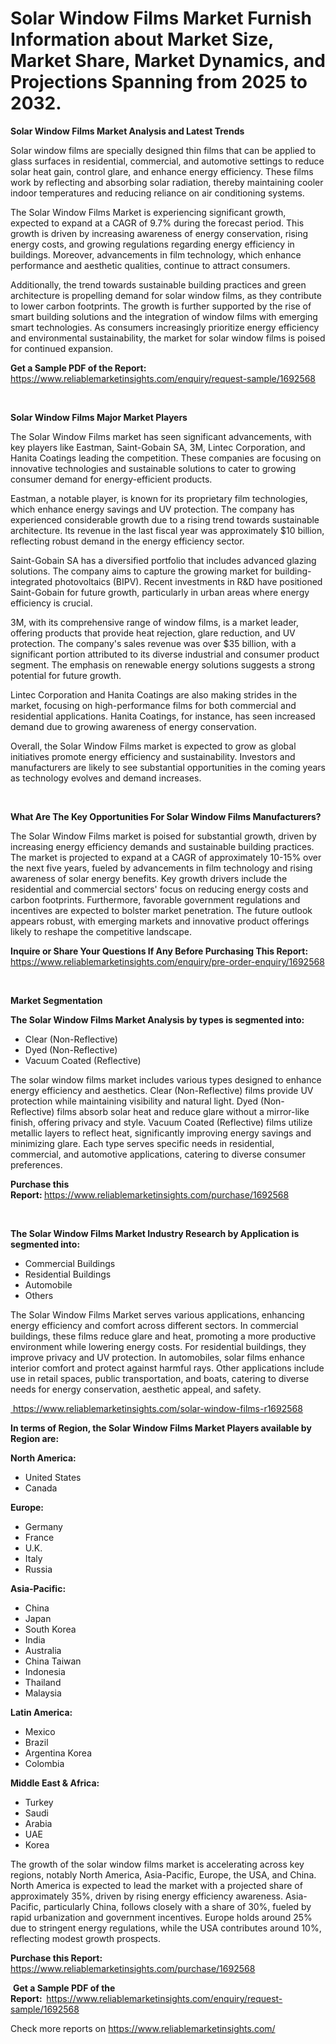 <p><h1>Solar Window Films Market Furnish Information about Market Size, Market Share, Market Dynamics, and Projections Spanning from 2025 to 2032.</h1></p><p><strong>Solar Window Films Market Analysis and Latest Trends</strong></p>
<p><p>Solar window films are specially designed thin films that can be applied to glass surfaces in residential, commercial, and automotive settings to reduce solar heat gain, control glare, and enhance energy efficiency. These films work by reflecting and absorbing solar radiation, thereby maintaining cooler indoor temperatures and reducing reliance on air conditioning systems. </p><p>The Solar Window Films Market is experiencing significant growth, expected to expand at a CAGR of 9.7% during the forecast period. This growth is driven by increasing awareness of energy conservation, rising energy costs, and growing regulations regarding energy efficiency in buildings. Moreover, advancements in film technology, which enhance performance and aesthetic qualities, continue to attract consumers. </p><p>Additionally, the trend towards sustainable building practices and green architecture is propelling demand for solar window films, as they contribute to lower carbon footprints. The growth is further supported by the rise of smart building solutions and the integration of window films with emerging smart technologies. As consumers increasingly prioritize energy efficiency and environmental sustainability, the market for solar window films is poised for continued expansion.</p></p>
<p><strong>Get a Sample PDF of the Report:&nbsp;</strong> <a href="https://www.reliablemarketinsights.com/enquiry/request-sample/1692568?utm_campaign=1937&utm_medium=2&utm_source=Github&utm_content=ia&utm_term=08012025&utm_id=solar-window-films">https://www.reliablemarketinsights.com/enquiry/request-sample/1692568</a></p>
<p>&nbsp;</p>
<p><strong>Solar Window Films Major Market Players</strong></p>
<p><p>The Solar Window Films market has seen significant advancements, with key players like Eastman, Saint-Gobain SA, 3M, Lintec Corporation, and Hanita Coatings leading the competition. These companies are focusing on innovative technologies and sustainable solutions to cater to growing consumer demand for energy-efficient products.</p><p>Eastman, a notable player, is known for its proprietary film technologies, which enhance energy savings and UV protection. The company has experienced considerable growth due to a rising trend towards sustainable architecture. Its revenue in the last fiscal year was approximately $10 billion, reflecting robust demand in the energy efficiency sector.</p><p>Saint-Gobain SA has a diversified portfolio that includes advanced glazing solutions. The company aims to capture the growing market for building-integrated photovoltaics (BIPV). Recent investments in R&D have positioned Saint-Gobain for future growth, particularly in urban areas where energy efficiency is crucial.</p><p>3M, with its comprehensive range of window films, is a market leader, offering products that provide heat rejection, glare reduction, and UV protection. The company's sales revenue was over $35 billion, with a significant portion attributed to its diverse industrial and consumer product segment. The emphasis on renewable energy solutions suggests a strong potential for future growth.</p><p>Lintec Corporation and Hanita Coatings are also making strides in the market, focusing on high-performance films for both commercial and residential applications. Hanita Coatings, for instance, has seen increased demand due to growing awareness of energy conservation.</p><p>Overall, the Solar Window Films market is expected to grow as global initiatives promote energy efficiency and sustainability. Investors and manufacturers are likely to see substantial opportunities in the coming years as technology evolves and demand increases.</p></p>
<p>&nbsp;</p>
<p><strong>What Are The Key Opportunities For Solar Window Films Manufacturers?</strong></p>
<p><p>The Solar Window Films market is poised for substantial growth, driven by increasing energy efficiency demands and sustainable building practices. The market is projected to expand at a CAGR of approximately 10-15% over the next five years, fueled by advancements in film technology and rising awareness of solar energy benefits. Key growth drivers include the residential and commercial sectors' focus on reducing energy costs and carbon footprints. Furthermore, favorable government regulations and incentives are expected to bolster market penetration. The future outlook appears robust, with emerging markets and innovative product offerings likely to reshape the competitive landscape.</p></p>
<p><strong>Inquire or Share Your Questions If Any Before Purchasing This Report:</strong> <a href="https://www.reliablemarketinsights.com/enquiry/pre-order-enquiry/1692568?utm_campaign=1937&utm_medium=2&utm_source=Github&utm_content=ia&utm_term=08012025&utm_id=solar-window-films">https://www.reliablemarketinsights.com/enquiry/pre-order-enquiry/1692568</a></p>
<p>&nbsp;</p>
<p><strong>Market Segmentation</strong></p>
<p><strong>The Solar Window Films Market Analysis by types is segmented into:</strong></p>
<p><ul><li>Clear (Non-Reflective)</li><li>Dyed (Non-Reflective)</li><li>Vacuum Coated (Reflective)</li></ul></p>
<p><p>The solar window films market includes various types designed to enhance energy efficiency and aesthetics. Clear (Non-Reflective) films provide UV protection while maintaining visibility and natural light. Dyed (Non-Reflective) films absorb solar heat and reduce glare without a mirror-like finish, offering privacy and style. Vacuum Coated (Reflective) films utilize metallic layers to reflect heat, significantly improving energy savings and minimizing glare. Each type serves specific needs in residential, commercial, and automotive applications, catering to diverse consumer preferences.</p></p>
<p><strong>Purchase this Report:&nbsp;</strong><a href="https://www.reliablemarketinsights.com/purchase/1692568?utm_campaign=1937&utm_medium=2&utm_source=Github&utm_content=ia&utm_term=08012025&utm_id=solar-window-films">https://www.reliablemarketinsights.com/purchase/1692568</a></p>
<p>&nbsp;</p>
<p><strong>The Solar Window Films Market Industry Research by Application is segmented into:</strong></p>
<p><ul><li>Commercial Buildings</li><li>Residential Buildings</li><li>Automobile</li><li>Others</li></ul></p>
<p><p>The Solar Window Films Market serves various applications, enhancing energy efficiency and comfort across different sectors. In commercial buildings, these films reduce glare and heat, promoting a more productive environment while lowering energy costs. For residential buildings, they improve privacy and UV protection. In automobiles, solar films enhance interior comfort and protect against harmful rays. Other applications include use in retail spaces, public transportation, and boats, catering to diverse needs for energy conservation, aesthetic appeal, and safety.</p></p>
<p><a href="https://www.reliablemarketinsights.com/solar-window-films-r1692568?utm_campaign=1937&utm_medium=2&utm_source=Github&utm_content=ia&utm_term=08012025&utm_id=solar-window-films">&nbsp;https://www.reliablemarketinsights.com/solar-window-films-r1692568</a></p>
<p><strong>In terms of Region, the Solar Window Films Market Players available by Region are:</strong></p>
<p>
    <p> <strong> North America: </strong>
        <ul>
            <li>United States</li>
            <li>Canada</li>
        </ul>
        </p> 
    <p> <strong> Europe: </strong>
        <ul>
            <li>Germany</li>
            <li>France</li>
            <li>U.K.</li>
            <li>Italy</li>
            <li>Russia</li>
        </ul>
        </p> 
    <p> <strong> Asia-Pacific: </strong>
        <ul>
            <li>China</li>
            <li>Japan</li>
            <li>South Korea</li>
            <li>India</li>
            <li>Australia</li>
            <li>China Taiwan</li>
            <li>Indonesia</li>
            <li>Thailand</li>
            <li>Malaysia</li>
        </ul>
        </p> 
    <p> <strong> Latin America: </strong>
        <ul>
            <li>Mexico</li>
            <li>Brazil</li>
            <li>Argentina Korea</li>
            <li>Colombia</li>
        </ul>
        </p> 
    <p> <strong> Middle East & Africa: </strong>
        <ul>
            <li>Turkey</li>
            <li>Saudi</li>
            <li>Arabia</li>
            <li>UAE</li>
            <li>Korea</li>
        </ul>
    </p>
    </p>
<p><p>The growth of the solar window films market is accelerating across key regions, notably North America, Asia-Pacific, Europe, the USA, and China. North America is expected to lead the market with a projected share of approximately 35%, driven by rising energy efficiency awareness. Asia-Pacific, particularly China, follows closely with a share of 30%, fueled by rapid urbanization and government incentives. Europe holds around 25% due to stringent energy regulations, while the USA contributes around 10%, reflecting modest growth prospects.</p></p>
<p><strong>Purchase this Report: </strong><a href="https://www.reliablemarketinsights.com/purchase/1692568?utm_campaign=1937&utm_medium=2&utm_source=Github&utm_content=ia&utm_term=08012025&utm_id=solar-window-films">https://www.reliablemarketinsights.com/purchase/1692568</a></p>
<p>&nbsp;<strong>Get a Sample PDF of the Report:&nbsp;&nbsp;</strong><a href="https://www.reliablemarketinsights.com/enquiry/request-sample/1692568?utm_campaign=1937&utm_medium=2&utm_source=Github&utm_content=ia&utm_term=08012025&utm_id=solar-window-films">https://www.reliablemarketinsights.com/enquiry/request-sample/1692568</a></p>
<p><strong></strong></p>
<p>Check more reports on <a href="https://www.reliablemarketinsights.com/?utm_campaign=1937&utm_medium=2&utm_source=Github&utm_content=ia&utm_term=08012025&utm_id=solar-window-films">https://www.reliablemarketinsights.com/</a></p>
